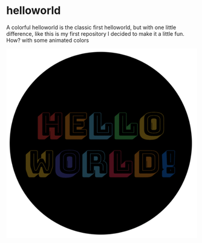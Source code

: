 # helloworld
A colorful helloworld is the classic first helloworld, but with one little difference, like this is my first repository I decided to make it a little fun. How? with some animated colors 

![helloworld preview](https://github.com/luigimj/helloworld/blob/master/img/helloworld.gif)
